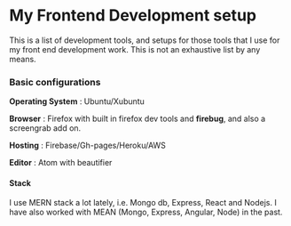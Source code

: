 # My Frontend Development setup

This is a list of development tools, and setups for those tools that I use for my front end development work. This is not an exhaustive list by any means.

### Basic configurations

**Operating System** : Ubuntu/Xubuntu

**Browser** : Firefox with built in firefox dev tools and **firebug**, and also a screengrab add on.

**Hosting** : Firebase/Gh-pages/Heroku/AWS

**Editor** : Atom with beautifier

#### Stack

I use MERN stack a lot lately, i.e. Mongo db, Express, React and Nodejs. I have also worked with MEAN (Mongo, Express, Angular, Node) in the past.
